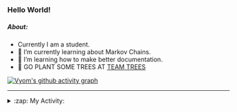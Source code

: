 ### Hello World!

##### About:
- Currently I am a student.
- 🌱 I’m currently learning about Markov Chains.
- 🌱 I’m learning how to make better documentation.
- 🌱 GO PLANT SOME TREES AT [TEAM TREES](https://teamtrees.org/)

[![Vyom's github activity graph](https://activity-graph.herokuapp.com/graph?username=Vyvy-vi)](https://github.com/ashutosh00710/github-readme-activity-graph)

---
<details>
  <summary>:zap: My Activity:</summary>
  
<!--START_SECTION:waka-->
![Code Time](http://img.shields.io/badge/Code%20Time-798%20hrs%2010%20mins-blue)

**I'm a Night 🦉** 

```text
🌞 Morning    71 commits     ██░░░░░░░░░░░░░░░░░░░░░░░   9.0% 
🌆 Daytime    186 commits    ██████░░░░░░░░░░░░░░░░░░░   23.57% 
🌃 Evening    269 commits    ████████░░░░░░░░░░░░░░░░░   34.09% 
🌙 Night      263 commits    ████████░░░░░░░░░░░░░░░░░   33.33%

```
📅 **I'm Most Productive on Sunday** 

```text
Monday       75 commits     ██░░░░░░░░░░░░░░░░░░░░░░░   9.51% 
Tuesday      130 commits    ████░░░░░░░░░░░░░░░░░░░░░   16.48% 
Wednesday    125 commits    ████░░░░░░░░░░░░░░░░░░░░░   15.84% 
Thursday     106 commits    ███░░░░░░░░░░░░░░░░░░░░░░   13.43% 
Friday       101 commits    ███░░░░░░░░░░░░░░░░░░░░░░   12.8% 
Saturday     88 commits     ██░░░░░░░░░░░░░░░░░░░░░░░   11.15% 
Sunday       164 commits    █████░░░░░░░░░░░░░░░░░░░░   20.79%

```


📊 **This Week I Spent My Time On** 

```text
🔥 Editors: 
VS Code                  3 hrs 10 mins       █████████████████████░░░░   86.89% 
Vim                      28 mins             ███░░░░░░░░░░░░░░░░░░░░░░   13.11%

🐱‍💻 Projects: 
CSF                      1 hr 34 mins        ██████████░░░░░░░░░░░░░░░   43.0% 
Quiz-bot                 53 mins             ██████░░░░░░░░░░░░░░░░░░░   24.43% 
62864373                 18 mins             ██░░░░░░░░░░░░░░░░░░░░░░░   8.61% 
Unknown Project          17 mins             ██░░░░░░░░░░░░░░░░░░░░░░░   8.05% 
praise_backend_js        13 mins             █░░░░░░░░░░░░░░░░░░░░░░░░   6.17%

```


 Last Updated on 26/05/2022 03:30:42 UTC
<!--END_SECTION:waka-->
</details>
